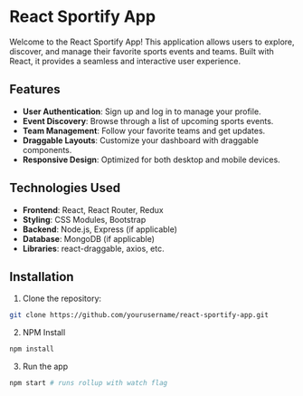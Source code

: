 # React Sportify App

Welcome to the React Sportify App! This application allows users to explore, discover, and manage their favorite sports events and teams. Built with React, it provides a seamless and interactive user experience.

## Features

- **User Authentication**: Sign up and log in to manage your profile.
- **Event Discovery**: Browse through a list of upcoming sports events.
- **Team Management**: Follow your favorite teams and get updates.
- **Draggable Layouts**: Customize your dashboard with draggable components.
- **Responsive Design**: Optimized for both desktop and mobile devices.

## Technologies Used

- **Frontend**: React, React Router, Redux
- **Styling**: CSS Modules, Bootstrap
- **Backend**: Node.js, Express (if applicable)
- **Database**: MongoDB (if applicable)
- **Libraries**: react-draggable, axios, etc.

## Installation

1. Clone the repository:
```bash
git clone https://github.com/yourusername/react-sportify-app.git
```

2. NPM Install
```bash
npm install
```

3. Run the app
```bash
npm start # runs rollup with watch flag
```

